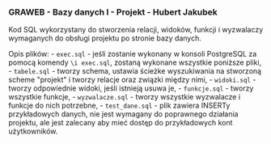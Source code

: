 ### GRAWEB - Bazy danych I - Projekt - Hubert Jakubek

Kod SQL wykorzystany do stworzenia relacji, widoków, funkcji i wyzwalaczy wymaganych do obsługi projektu po stronie bazy danych.

Opis plików:
    - `exec.sql` - jeśli zostanie wykonany w konsoli PostgreSQL za pomocą komendy `\i exec.sql`, zostaną wykonane wszystkie poniższe pliki,
    - `tabele.sql` - tworzy schema, ustawia ścieżke wyszukiwania na stworzoną scheme "projekt" i tworzy relacje oraz związki między nimi,
    - `widoki.sql` - tworzy odpowiednie widoki, jeśli istnieją usuwa je,
    - `funkcje.sql` - tworzy wszystkie funkcje,
    - `wyzwalacze.sql` - tworzy wszystkie wyzwalacze i funkcje do nich potrzebne,
    - `test_dane.sql` - plik zawiera INSERTy przykładowych danych, nie jest wymagany do poprawnego działania projektu, ale jest zalecany aby mieć dostęp do przykładowych kont użytkowników.